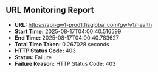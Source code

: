 ## URL Monitoring Report

- **URL:** https://api-gw1-prod1.fisglobal.com/gw/v1/health
- **Start Time:** 2025-08-17T04:00:40.516599
- **End Time:** 2025-08-17T04:00:40.783627
- **Total Time Taken:** 0.267028 seconds
- **HTTP Status Code:** 403
- **Status:** Failure
- **Failure Reason:** HTTP Status Code: 403
